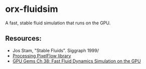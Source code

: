 # orx-fluidsim

A fast, stable fluid simulation that runs on the GPU.


## Resources:
* Jos Stam, "Stable Fluids". Siggraph 1999/
* [Processing PixelFlow library](https://github.com/diwi/PixelFlow)
* [GPU Gems Ch 38: Fast Fluid Dynamics Simulation on the GPU](https://developer.download.nvidia.com/books/HTML/gpugems/gpugems_ch38.html)